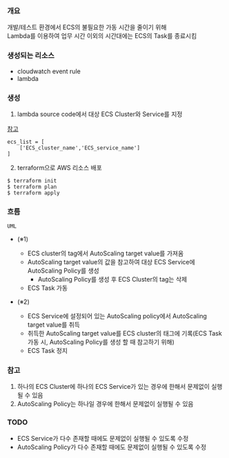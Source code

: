 ### 개요
개발/테스트 환경에서 ECS의 불필요한 가동 시간을 줄이기 위해<br>
Lambda를 이용하여 업무 시간 이외의 시간대에는 ECS의 Task를 종료시킴

### 생성되는 리소스
- cloudwatch event rule
- lambda

### 생성

1. lambda source code에서 대상 ECS Cluster와 Service를 지정

[참고](https://github.com/LeekeunJe/lee_infra_archive/blob/master/Terraform/AWS/reduce_ecs_running_time/src/reduce_ecs_running_time.py#L119)
```
ecs_list = [
    ['ECS_cluster_name','ECS_service_name']
]
```

2. terraform으로 AWS 리소스 배포
```
$ terraform init
$ terraform plan
$ terraform apply
```

### 흐름

```
UML
```
- (※1)
    - ECS cluster의 tag에서 AutoScaling target value를 가져옴
    - AutoScaling target value의 값을 참고하여 대상 ECS Service에 AutoScaling Policy를 생성
        - AutoScaling Policy를 생성 후 ECS Cluster의 tag는 삭제
    - ECS Task 가동

- (※2)
    - ECS Service에 설정되어 있는 AutoScaling policy에서 AutoScaling target value를 취득
    - 취득한 AutoScaling target value를 ECS cluster의 태그에 기록(ECS Task 가동 시, AutoScaling Policy를 생성 할 때 참고하기 위해)
    - ECS Task 정지

### 참고
1. 하나의 ECS Cluster에 하나의 ECS Service가 있는 경우에 한해서 문제없이 실행될 수 있음
2. AutoScaling Policy는 하나일 경우에 한해서 문제없이 실행될 수 있음

### TODO
- ECS Service가 다수 존재할 때에도 문제없이 실행될 수 있도록 수정
- AutoScaling Policy가 다수 존재할 때에도 문제없이 실행될 수 있도록 수정